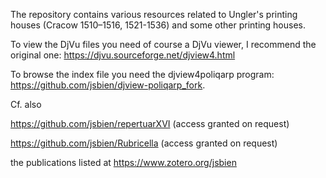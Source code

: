 The repository contains various resources related to Ungler's printing
houses (Cracow 1510–1516, 1521-1536) and some other printing houses.

To view the DjVu files you need of course a DjVu viewer, I recommend
the original one: https://djvu.sourceforge.net/djview4.html

To browse the index file you need the djview4poliqarp program:
https://github.com/jsbien/djview-poliqarp_fork.

Cf. also

https://github.com/jsbien/repertuarXVI (access granted on request)

https://github.com/jsbien/Rubricella (access granted on request)

the publications listed at https://www.zotero.org/jsbien

